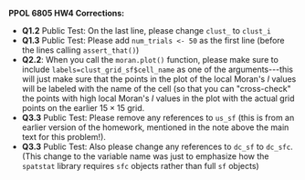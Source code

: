**PPOL 6805 HW4 Corrections:**

* **Q1.2** Public Test: On the last line, please change `clust_` to `clust_i`
* **Q1.3** Public Test: Please add `num_trials <- 50` as the first line (before the lines calling `assert_that()`)
* **Q2.2**: When you call the `moran.plot()` function, please make sure to include `labels=clust_grid_sf$cell_name` as one of the arguments---this will just make sure that the points in the plot of the local Moran's $I$ values will be labeled with the name of the cell (so that you can "cross-check" the points with high local Moran's $I$ values in the plot with the actual grid points on the earlier $15 \times 15$ grid.
* **Q3.3** Public Test: Please remove any references to `us_sf` (this is from an earlier version of the homework, mentioned in the note above the main text for this problem!).
* **Q3.3** Public Test: Also please change any references to `dc_sf` to `dc_sfc`. (This change to the variable name was just to emphasize how the `spatstat` library requires `sfc` objects rather than full `sf` objects)
